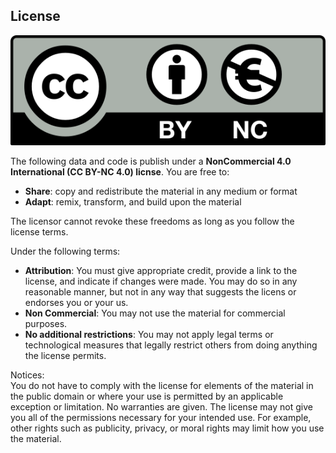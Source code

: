 ## License

![](Article%20Figures/License.png)

The following data and code is publish under a **NonCommercial 4.0
International (CC BY-NC 4.0) licnse**. You are free to:

-   **Share**: copy and redistribute the material in any medium or
    format  
-   **Adapt**: remix, transform, and build upon the material

The licensor cannot revoke these freedoms as long as you follow the
license terms.

Under the following terms:

-   **Attribution**: You must give appropriate credit, provide a link to
    the license, and indicate if changes were made. You may do so in any
    reasonable manner, but not in any way that suggests the licens or
    endorses you or your us.  
-   **Non Commercial**: You may not use the material for commercial
    purposes.  
-   **No additional restrictions**: You may not apply legal terms or
    technological measures that legally restrict others from doing
    anything the license permits.

Notices:  
You do not have to comply with the license for elements of the material
in the public domain or where your use is permitted by an applicable
exception or limitation. No warranties are given. The license may not
give you all of the permissions necessary for your intended use. For
example, other rights such as publicity, privacy, or moral rights may
limit how you use the material.

